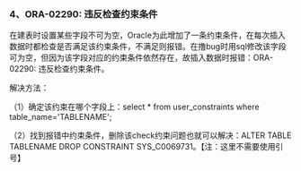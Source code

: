 ### 4、ORA-02290: 违反检查约束条件

在建表时设置某些字段不可为空，Oracle为此增加了一条约束条件，在每次插入数据时都检查是否满足该约束条件，不满足则报错。在撸bug时用sql修改该字段可为空，但因为该字段对应的约束条件依然存在，故插入数据时报错：ORA-02290: 违反检查约束条件。

解决方法：

（1）确定该约束在哪个字段上：select \* from user\_constraints where table\_name='TABLENAME';

（2）找到报错中约束条件，删除该check约束问题也就可以解决：ALTER TABLE TABLENAME DROP CONSTRAINT SYS\_C0069731。【注：这里不需要使用引号】





